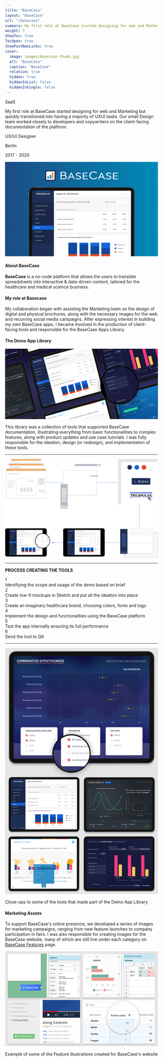 ```yaml
---
title: "BaseCase"
layout: "BaseCase"
url: "/basecase"
summary: My first role at BaseCase started designing for web and Marketing but quickly transitioned into having a majority of UXUI tasks. Our small Design team worked closely to developers and copywriters on the client-facing documentation of the platform.
weight: 3
ShowToc: true
TocOpen: true
ShowPostNavLinks: true
cover:
  image: images/basecase-thumb.jpg
  alt: "BaseCase"
  caption: "BaseCase"
  relative: true
  hidden: true
  hiddenInList: false
  hiddenInSingle: false
---
```


<div class="intro-info">

<span class="tag green">SaaS</span>

<p class="intro-description">My first role at BaseCase started designing for web and Marketing but quickly transitioned into having a majority of UXUI tasks. Our small Design team worked closely to developers and copywriters on the client-facing documentation of the platform.</p>
  <div class="intro-details-wrapper">
    <p class="intro-details no-margin-bottom"><span class="fi" style="background-image: url(images/mouse.svg)"></span> UX/UI Designer</p>
    <p class="intro-details no-margin-bottom"><span class="fi" style="background-image: url(images/location.svg)"></span> Berlin</p>
    <p class="intro-details no-margin-bottom"><span class="fi" style="background-image: url(images/calendar.svg)"></span> 2017 - 2020</p>

  </div>

</div>

![BaseCase](images/basecase-intro.jpg)

#### About BaseCase

**BaseCase** is a no-code platform that allows the users to translate spreadsheets into interactive & data-driven content, tailored for the healthcare and medical science business.

#### My role at Basecase

My collaboration began with assisting the Marketing team on the design of digital and physical brochures, along with the necessary images for the web and recurring social media campaigns. After expressing interest in building my own BaseCase apps, I became involved in the production of client-facing tools and responsible for the BaseCase Apps Library.

#### The Demo App Library

![BaseCase Demo App](images/demo-apps.jpg)

This library was a collection of tools that supported BaseCase documentation, illustrating everything from basic functionalities to complex features, along with product updates and use case tutorials. I was fully responsible for the ideation, design (or redesign), and implementation of these tools.

<hr>

![BC Demo Apps Brief](images/bc-demo-apps-brief.svg)

<hr>

<strong style="text-transform: uppercase">Process creating the tools</strong>

<div class="numbering">
  <div class="numbers">1</div><span class="numbers-label">Identifying the scope and usage of the demo based on brief</span>
</div>
<div class="numbering">
  <div class="numbers">2</div><span class="numbers-label">Create low-fi mockups in Sketch and put all the ideation into place</span>
</div>
<div class="numbering">
  <div class="numbers">3</div><span class="numbers-label">Create an imaginary healthcare brand, choosing colors, fonts and logo</span>
</div>
<div class="numbering">
  <div class="numbers">4</div><span class="numbers-label">Implement the design and functionalities using the BaseCase platform</span>
</div>
<div class="numbering">
  <div class="numbers">5</div><span class="numbers-label">Test the app internally ensuring its full performance</span>
</div>
<div class="numbering">
  <div class="numbers">6</div><span class="numbers-label">Send the tool to QA</span>
</div>

<hr>

![BC Demo Apps](images/basecase-detailed-demo.png)

<p class="photo-footnote">Close-ups to some of the tools that made part of the Demo App Library</p>

#### Marketing Assets

To support BaseCase's online presence, we developed a series of images for marketing campaigns, ranging from new feature launches to company participation in fairs. I was also responsible for creating images for the BaseCase website, many of which are still live under each category on <a href="https://basecase.com/features" target="_blank">BaseCase Features<span class="fi" style="background-image: url(images/ext-link.svg)"></span></a> page.

![BaseCase Features](images/basecase-features.png)

<p class="photo-footnote">Example of some of the Feature illustrations created for BaseCase's website</p>
